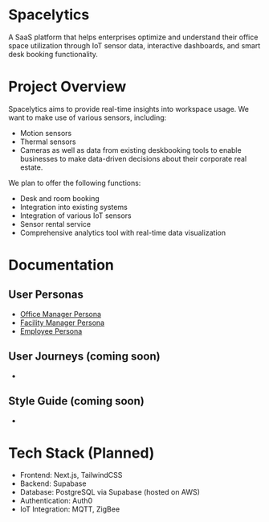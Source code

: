 # Spacelytics
A SaaS platform that helps enterprises optimize and understand their office space utilization through IoT sensor data, interactive dashboards, and smart desk booking functionality.

# Project Overview
Spacelytics aims to provide real-time insights into workspace usage.
We want to make use of various sensors, including:
- Motion sensors
- Thermal sensors
- Cameras
as well as data from existing deskbooking tools to enable businesses to make data-driven decisions about their corporate real estate.

We plan to offer the following functions:
- Desk and room booking
- Integration into existing systems 
- Integration of various IoT sensors
- Sensor rental service 
- Comprehensive analytics tool with real-time data visualization

# Documentation
## User Personas
- [Office Manager Persona](docs/personas/Office_Manager.md)
- [Facility Manager Persona](docs/personas/Facility_Manager.md)
- [Employee Persona](docs/personas/Employee.md)

## User Journeys (coming soon)
- 

## Style Guide (coming soon)
-

# Tech Stack (Planned)
- Frontend: Next.js, TailwindCSS
- Backend: Supabase
- Database: PostgreSQL via Supabase (hosted on AWS)
- Authentication: Auth0
- IoT Integration: MQTT, ZigBee
 
